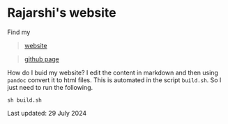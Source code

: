 # Rajarshi's website

Find my
> [website](https://rajarshi99.github.io/)

> [github page](https://github.com/rajarshi99)

How do I buid my website?
I edit the content in markdown
and then using `pandoc`
convert it to html files.
This is automated in the script `build.sh`.
So I just need to run the following.
```
sh build.sh
```

Last updated: 29 July 2024
